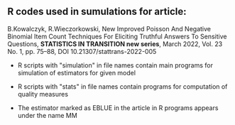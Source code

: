 ## R codes used in sumulations for article:
B.Kowalczyk, R.Wieczorkowski, New Improved Poisson And Negative Binomial Item Count Techniques For Eliciting Truthful  Answers To Sensitive Questions,
**STATISTICS IN TRANSITION new series**, March 2022, Vol. 23 No. 1, pp. 75–88, DOI 10.21307/stattrans-2022-005

- R scripts with "simulation" in file names contain main programs for simulation of estimators for given model

- R scripts with "stats" in file names contain programs for computation of quality measures 

- The estimator marked as EBLUE in the article in R programs appears under the name MM


